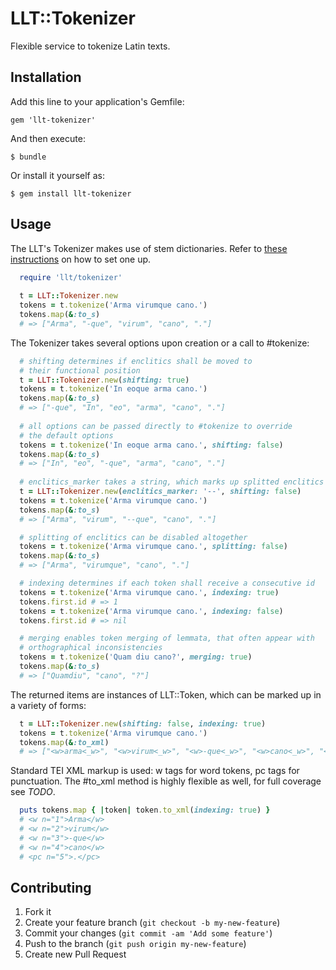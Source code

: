 # LLT::Tokenizer

Flexible service to tokenize Latin texts.

## Installation

Add this line to your application's Gemfile:

    gem 'llt-tokenizer'

And then execute:

    $ bundle

Or install it yourself as:

    $ gem install llt-tokenizer

## Usage

The LLT's Tokenizer makes use of stem dictionaries. Refer to [these instructions](http://github.com/latin-language-toolkit/llt-db_handler "llt-db_handler") on how to set one up.

```ruby
  require 'llt/tokenizer'
 
  t = LLT::Tokenizer.new
  tokens = t.tokenize('Arma virumque cano.')
  tokens.map(&:to_s)
  # => ["Arma", "-que", "virum", "cano", "."]
```

The Tokenizer takes several options upon creation or a call to #tokenize:

```ruby
  # shifting determines if enclitics shall be moved to
  # their functional position
  t = LLT::Tokenizer.new(shifting: true)
  tokens = t.tokenize('In eoque arma cano.')
  tokens.map(&:to_s)
  # => ["-que", "In", "eo", "arma", "cano", "."]
  
  # all options can be passed directly to #tokenize to override
  # the default options
  tokens = t.tokenize('In eoque arma cano.', shifting: false)
  tokens.map(&:to_s)
  # => ["In", "eo", "-que", "arma", "cano", "."]
  
  # enclitics_marker takes a string, which marks up splitted enclitics
  t = LLT::Tokenizer.new(enclitics_marker: '--', shifting: false)
  tokens = t.tokenize('Arma virumque cano.')
  tokens.map(&:to_s)
  # => ["Arma", "virum", "--que", "cano", "."]

  # splitting of enclitics can be disabled altogether
  tokens = t.tokenize('Arma virumque cano.', splitting: false)
  tokens.map(&:to_s)
  # => ["Arma", "virumque", "cano", "."]

  # indexing determines if each token shall receive a consecutive id
  tokens = t.tokenize('Arma virumque cano.', indexing: true)
  tokens.first.id # => 1
  tokens = t.tokenize('Arma virumque cano.', indexing: false)
  tokens.first.id # => nil

  # merging enables token merging of lemmata, that often appear with
  # orthographical inconsistencies
  tokens = t.tokenize('Quam diu cano?', merging: true)
  tokens.map(&:to_s)
  # => ["Quamdiu", "cano", "?"]
```

The returned items are instances of LLT::Token, which can be marked up
in a variety of forms:

```ruby
  t = LLT::Tokenizer.new(shifting: false, indexing: true)
  tokens = t.tokenize('Arma virumque cano.')
  tokens.map(&:to_xml)
  # => ["<w>arma<_w>", "<w>virum<_w>", "<w>-que<_w>", "<w>cano<_w>", "<pc>.<_pc>"]
```

Standard TEI XML markup is used: w tags for word tokens, pc tags for
punctuation. The #to_xml method is highly flexible as well, for full
coverage see _TODO_.

```ruby
  puts tokens.map { |token| token.to_xml(indexing: true) }
  # <w n="1">Arma</w>
  # <w n="2">virum</w>
  # <w n="3">-que</w>
  # <w n="4">cano</w>
  # <pc n="5">.</pc>
```


## Contributing

1. Fork it
2. Create your feature branch (`git checkout -b my-new-feature`)
3. Commit your changes (`git commit -am 'Add some feature'`)
4. Push to the branch (`git push origin my-new-feature`)
5. Create new Pull Request
